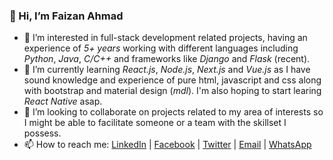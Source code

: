 ### 👋 Hi, I’m Faizan Ahmad
- 👀 I’m interested in full-stack development related projects, having an experience of *5+ years* working with different languages including *Python*, *Java*, *C/C++* and frameworks like *Django* and *Flask* (recent).
- 🌱 I’m currently learning *React.js*, *Node.js*, *Next.js* and *Vue.js* as I have sound knowledge and experience of pure html, javascript and css along with bootstrap and material design (*mdl*). I'm also hoping to start learing *React Native* asap.
- 💞️ I’m looking to collaborate on projects related to my area of interests so I might be able to facilitate someone or a team with the skillset I possess. 
- 📫 How to reach me:
  [LinkedIn](https://www.linkedin.com/in/faizanf33) | [Facebook](https://www.facebook.com/faizanf33) | 
  [Twitter](https://twitter.com/faizan33_fa) | [Email](mailto:faizanahmad33.fa@gmail.com) | 
  [WhatsApp](tel:+92-334-659-8383)

<!---
Faizanf33/Faizanf33 is a ✨ special ✨ repository because its `README.md` (this file) appears on your GitHub profile.
You can click the Preview link to take a look at your changes.
--->
